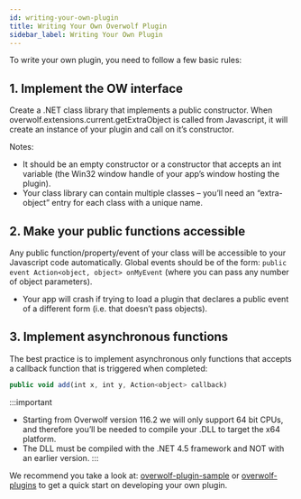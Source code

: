 ```yaml
---
id: writing-your-own-plugin
title: Writing Your Own Overwolf Plugin
sidebar_label: Writing Your Own Plugin
---
```


To write your own plugin, you need to follow a few basic rules:

## 1. Implement the OW interface

Create a .NET class library that implements a public constructor. When overwolf.extensions.current.getExtraObject is called from Javascript, it will create an instance of your plugin and call on it’s constructor.

Notes:

* It should be an empty constructor or a constructor that accepts an int variable (the Win32 window handle of your app’s window hosting the plugin).
* Your class library can contain multiple classes – you’ll need an “extra-object” entry for each class with a unique name.

## 2. Make your public functions accessible

Any public function/property/event of your class will be accessible to your Javascript code automatically.
Global events should be of the form: `public event Action<object, object> onMyEvent` (where you can pass any number of object parameters).

* Your app will crash if trying to load a plugin that declares a public event of a different form (i.e. that doesn’t pass objects).

## 3. Implement asynchronous functions

The best practice is to implement asynchronous only functions that accepts a callback function that is triggered when completed:

```js
public void add(int x, int y, Action<object> callback)
```
:::important
* Starting from Overwolf version 116.2 we will only support 64 bit CPUs, and therefore you’ll be needed to compile your .DLL to target the x64 platform.
* The DLL must be compiled with the .NET 4.5 framework and NOT with an earlier version.
:::

We recommend you take a look at: [overwolf-plugin-sample](https://github.com/overwolf/overwolf-plugin-sample) or [overwolf-plugins](https://github.com/overwolf/overwolf-plugins) to get a quick start on developing your own plugin.



